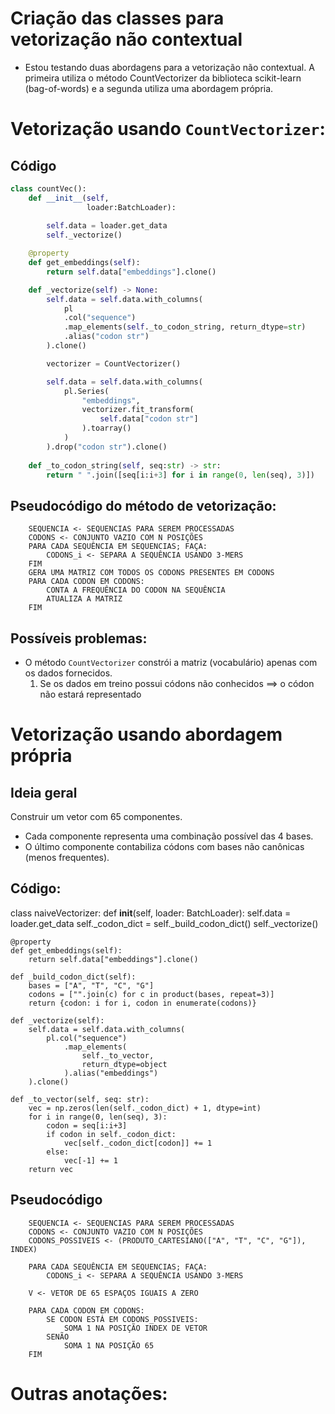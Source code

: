 # Criação das classes para vetorização não contextual
- Estou testando duas abordagens para a vetorização não contextual. A primeira utiliza o método CountVectorizer da biblioteca scikit-learn (bag-of-words) e a segunda utiliza uma abordagem própria.

# Vetorização usando `CountVectorizer`:
## Código
```python
class countVec():
    def __init__(self, 
                 loader:BatchLoader):
        
        self.data = loader.get_data
        self._vectorize()

    @property
    def get_embeddings(self):
        return self.data["embeddings"].clone() 

    def _vectorize(self) -> None:
        self.data = self.data.with_columns(
            pl
            .col("sequence")
            .map_elements(self._to_codon_string, return_dtype=str)
            .alias("codon str")
        ).clone()

        vectorizer = CountVectorizer()

        self.data = self.data.with_columns(
            pl.Series(
                "embeddings",
                vectorizer.fit_transform(
                    self.data["codon str"]
                ).toarray()
            )
        ).drop("codon str").clone()
        
    def _to_codon_string(self, seq:str) -> str:
        return " ".join([seq[i:i+3] for i in range(0, len(seq), 3)])
```    

## Pseudocódigo do método de vetorização:
```
    SEQUENCIA <- SEQUENCIAS PARA SEREM PROCESSADAS
    CODONS <- CONJUNTO VAZIO COM N POSIÇÕES
    PARA CADA SEQUÊNCIA EM SEQUENCIAS; FAÇA:
        CODONS_i <- SEPARA A SEQUÊNCIA USANDO 3-MERS
    FIM
    GERA UMA MATRIZ COM TODOS OS CODONS PRESENTES EM CODONS
    PARA CADA CODON EM CODONS:
        CONTA A FREQUÊNCIA DO CODON NA SEQUÊNCIA
        ATUALIZA A MATRIZ
    FIM
```

## Possíveis problemas: 
- O método `CountVectorizer` constrói a matriz (vocabulário) apenas com os dados fornecidos.
    1. Se os dados em treino possui códons não conhecidos $\implies$ o códon não estará representado

# Vetorização usando abordagem própria
## Ideia geral
Construir um vetor com 65 componentes.
- Cada componente representa uma combinação possível das 4 bases.
- O último componente contabiliza códons com bases não canônicas (menos frequentes).

## Código:
class naiveVectorizer:
    def __init__(self, loader: BatchLoader):
        self.data = loader.get_data
        self._codon_dict = self._build_codon_dict()
        self._vectorize()

    @property
    def get_embeddings(self):
        return self.data["embeddings"].clone()

    def _build_codon_dict(self):
        bases = ["A", "T", "C", "G"]
        codons = ["".join(c) for c in product(bases, repeat=3)]
        return {codon: i for i, codon in enumerate(codons)}

    def _vectorize(self):
        self.data = self.data.with_columns(
            pl.col("sequence")
                .map_elements(
                    self._to_vector, 
                    return_dtype=object
                ).alias("embeddings")
        ).clone()

    def _to_vector(self, seq: str):
        vec = np.zeros(len(self._codon_dict) + 1, dtype=int)
        for i in range(0, len(seq), 3):
            codon = seq[i:i+3]
            if codon in self._codon_dict:
                vec[self._codon_dict[codon]] += 1
            else:
                vec[-1] += 1
        return vec


## Pseudocódigo 
```
    SEQUENCIA <- SEQUENCIAS PARA SEREM PROCESSADAS
    CODONS <- CONJUNTO VAZIO COM N POSIÇÕES
    CODONS_POSSIVEIS <- (PRODUTO_CARTESIANO(["A", "T", "C", "G"]), INDEX)

    PARA CADA SEQUÊNCIA EM SEQUENCIAS; FAÇA:
        CODONS_i <- SEPARA A SEQUÊNCIA USANDO 3-MERS

    V <- VETOR DE 65 ESPAÇOS IGUAIS A ZERO

    PARA CADA CODON EM CODONS:
        SE CODON ESTÁ EM CODONS_POSSIVEIS:
            SOMA 1 NA POSIÇÃO INDEX DE VETOR
        SENÃO
            SOMA 1 NA POSIÇÃO 65
    FIM
```

# Outras anotações:
